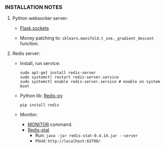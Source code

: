 ### INSTALLATION NOTES

1. Python websocker server:

    + [Flask sockets](https://github.com/kennethreitz/flask-sockets)

    + Money patching to: `sklearn.manifold.t_sne._gradient_descent` function.


2. Redis server:
    + Install, run service:

        ```
        sudo apt-get install redis-server
        sudo systemctl restart redis-server.service
        sudo systemctl enable redis-server.service # enable on system boot
        ```

    + Python lib: [Redis-py](https://github.com/andymccurdy/redis-py)

        `pip install redis`

    + Monitor:

        * [MONITOR](https://redis.io/commands/monitor) command.
        * [Redis-stat](https://github.com/junegunn/redis-stat)
            - Run: `java -jar redis-stat-0.4.14.jar --server`
            - Host: `http://localhost:63790/`